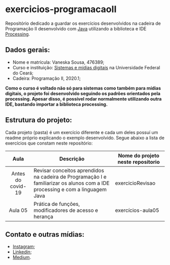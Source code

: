 # exercicios-programacaoII
Repositório dedicado a guardar os exercícios desenvolvidos na cadeira de Programação II desenvolvido com [Java](https://www.java.com/pt_BR/download/) utilizando a biblioteca e IDE [Processing](https://processing.org/). 

## Dados gerais:
* Nome e matrícula: Vaneska Sousa, 476389;
* Curso e instituição: [Sistemas e mídias digitais](https://smd.ufc.br/pt/sobre-o-curso/) na Universidade Federal do Ceará;
* Cadeira: Programação II, 2020.1;

**Como o curso é voltado não só para sistemas como também para mídias digitais, o projeto foi desenvolvido seguindo os padrões orientados pela processing. Apesar disso, é possível rodar normalmente utilizando outra IDE, bastando importar a biblioteca processing.**

## Estrutura do projeto:
Cada projeto (pasta) é um exercício diferente e cada um deles possuí um readme próprio explicando o exemplo desenvolvido. Segue abaixo a lista de exercícios que constam neste repositório:

Aula | Descrição | Nome do projeto neste repositorio  | 
|:-:|---|---|
| Antes do covid-19 | Revisar conceitos aprendidos na cadeira de Programação I e familiarizar os alunos com a IDE processing e com a linguagem Java | exercicioRevisao |     
| Aula 05 | Prática de funções, modificadores de acesso e herança | exercícios-aula05 |   

## Contato e outras mídias:
* [Instagram](https://www.instagram.com/vaneska.sousa20/);
* [Linkedin](https://www.linkedin.com/in/vaneska-sousa);
* [Medium](https://medium.com/@vaneskakaren15).
